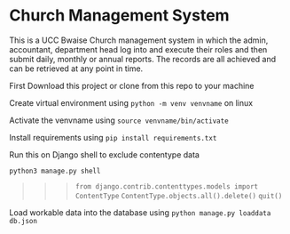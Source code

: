 # Church Management System
This is a UCC Bwaise Church management system in which the admin, accountant, department head log into and execute their roles and then submit daily, monthly or annual reports. The records are all achieved and can be retrieved at any point in time.

First Download this project or clone from this repo to your machine

Create virtual environment using `python -m venv venvname` on linux 

Activate the venvname using `source venvname/bin/activate`

Install requirements using `pip install requirements.txt`

Run this on Django shell to exclude contentype data

`python3 manage.py shell`
>>> `from django.contrib.contenttypes.models import ContentType`
>>> `ContentType.objects.all().delete()`
>>> `quit()`

Load workable data into the database using `python manage.py loaddata db.json`
